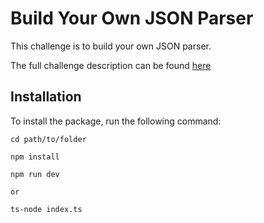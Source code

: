 # Build Your Own JSON Parser

This challenge is to build your own JSON parser.

The full challenge description can be found [here](https://codingchallenges.fyi/challenges/challenge-json-parser)

## Installation

To install the package, run the following command:

```
cd path/to/folder

npm install

npm run dev

or

ts-node index.ts
```


